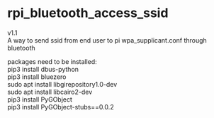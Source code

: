 # rpi_bluetooth_access_ssid

v1.1  
A way to send ssid from end user to pi wpa_supplicant.conf through bluetooth  

packages need to be installed:  
pip3 install dbus-python  
pip3 install bluezero  
sudo apt install libgirepository1.0-dev  
sudo apt install libcairo2-dev  
pip3 install PyGObject  
pip3 install PyGObject-stubs==0.0.2
